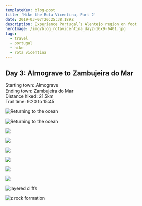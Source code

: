 ```yaml
---
templateKey: blog-post
title: 'Hike the Rota Vicentina, Part 2'
date: 2019-03-07T20:25:38.189Z
description: Experience Portugal’s Alentejo region on foot
heroImage: /img/blog_rotavicentina_day2-16x9-6401.jpg
tags:
  - travel
  - portugal
  - hike
  - rota vicentina
---
```

## Day 3: Almograve to Zambujeira do Mar

Starting town: Almograve\
Ending town: Zambujeira do Mar\
Distance hiked: 21.5km\
Trail time: 9:20 to 15:45

![Returning to the ocean](/img/blog_rotavicentina_day3-16x9-5069.jpg "Returning to the ocean")

![Returning to the ocean](/img/blog_rotavicentina_day3-16x9-5071.jpg "Returning to the ocean")





![](/img/blog_rotavicentina_day3-16x9-6487.jpg)

![](/img/blog_rotavicentina_day3-16x9-6455.jpg)





![](/img/blog_rotavicentina_day3-16x9-6469.jpg)

![](/img/blog_rotavicentina_day3-16x9-6466.jpg)





![](/img/blog_rotavicentina_day3-16x9-5075.jpg)

![](/img/blog_rotavicentina_day3-16x9-6506.jpg)





![layered cliffs](/img/blog_rotavicentina_day3-16x9-4577.jpg "layered cliffs")

![z rock formation](/img/blog_rotavicentina_day3-5x7-4568.jpg "z rock formation")
